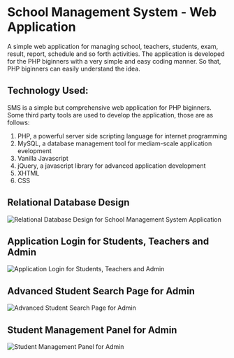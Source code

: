 # School Management System - Web Application
A simple web application for managing school, teachers, students, exam, result, report, schedule and so forth activities. The application is developed for the PHP biginners with a very simple and easy coding manner. So that, PHP biginners can easily understand the idea.


## Technology Used:
SMS is a simple but comprehensive web application for PHP biginners. Some third party tools are used to develop the application, those are as follows:

1) PHP, a powerful server side scripting language for internet programming
2) MySQL, a database management tool for mediam-scale application evelopment
3) Vanilla Javascript
4) jQuery, a javascript library for advanced application development
5) XHTML
6) CSS


## Relational Database Design

![Relational Database Design for School Management System Application](https://github.com/xtremeonecoder/school-management-system/blob/master/documentation/Relational-Database-Model.jpg)


## Application Login for Students, Teachers and Admin

![Application Login for Students, Teachers and Admin](https://github.com/xtremeonecoder/school-management-system/blob/master/documentation/Login-Page.png)


## Advanced Student Search Page for Admin

![Advanced Student Search Page for Admin](https://github.com/xtremeonecoder/school-management-system/blob/master/documentation/Student-Search-Page.png)


## Student Management Panel for Admin

![Student Management Panel for Admin](https://github.com/xtremeonecoder/school-management-system/blob/master/documentation/Student-Manager-Page.png)